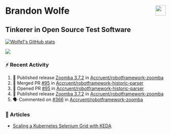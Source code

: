 Brandon Wolfe <a href="https://www.linkedin.com/in/brandon-wolfe1" target="_blank" rel="noreferrer"><img src="https://raw.githubusercontent.com/danielcranney/readme-generator/main/public/icons/socials/linkedin.svg" width="32" height="32" align="right"/></a>
==============================
Tinkerer in Open Source Test Software
-----------------------------

<p align="left"><a href="http://www.github.com/Wolfe1"><img src="https://github-readme-stats.vercel.app/api?username=Wolfe1&show_icons=true&hide=&count_private=true&title_color=0891b2&text_color=ffffff&icon_color=0891b2&bg_color=1c1917&hide_border=true&show_icons=true" alt="Wolfe1's GitHub stats" /></a></p>
<p align="left"><a href="http://www.github.com/Wolfe1"><img src="https://github-readme-streak-stats.herokuapp.com/?user=Wolfe1&stroke=ffffff&background=1c1917&ring=0891b2&fire=0891b2&currStreakNum=ffffff&currStreakLabel=0891b2&sideNums=ffffff&sideLabels=ffffff&dates=ffffff&hide_border=true" /></a></p>

### :zap: Recent Activity
<!--START_SECTION:activity-->
1. 🚀 Published release [Zoomba 3.7.2](https://github.com/Accruent/robotframework-zoomba/releases/tag/3.7.2) in [Accruent/robotframework-zoomba](https://github.com/Accruent/robotframework-zoomba)
2. 🎉 Merged PR [#95](https://github.com/Accruent/robotframework-historic-parser/pull/95) in [Accruent/robotframework-historic-parser](https://github.com/Accruent/robotframework-historic-parser)
3. 💪 Opened PR [#95](https://github.com/Accruent/robotframework-historic-parser/pull/95) in [Accruent/robotframework-historic-parser](https://github.com/Accruent/robotframework-historic-parser)
4. 🚀 Published release [Zoomba 3.7.2](https://github.com/Accruent/robotframework-zoomba/releases/tag/3.7.2) in [Accruent/robotframework-zoomba](https://github.com/Accruent/robotframework-zoomba)
5. 🗣 Commented on [#366](https://github.com/Accruent/robotframework-zoomba/pull/366#issuecomment-1743139461) in [Accruent/robotframework-zoomba](https://github.com/Accruent/robotframework-zoomba)
<!--END_SECTION:activity-->

### :newspaper: Articles
- [Scaling a Kubernetes Selenium Grid with KEDA](https://www.linkedin.com/pulse/scaling-kubernetes-selenium-grid-keda-brandon-wolfe)
